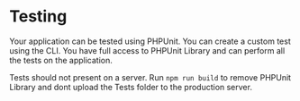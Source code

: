 # Testing

Your application can be tested using PHPUnit. You can create
a custom test using the CLI. You have full access to PHPUnit
Library and can perform all the tests on the application.

Tests should not present on a server. Run `npm run build` to
remove PHPUnit Library and dont upload the Tests folder to
the production server.